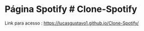 # Página Spotify #   C l o n e - S p o t i f y 
 
 Link para acesso : https://lucasgustavo1.github.io/Clone-Spotify/
